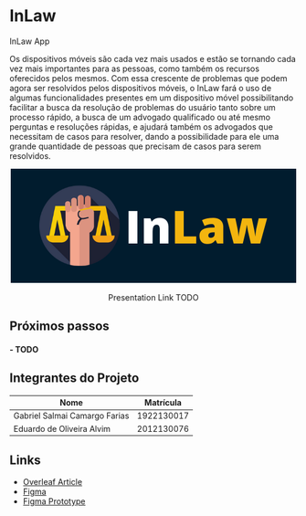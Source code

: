 # InLaw
InLaw App

<p>
   Os dispositivos móveis são cada vez mais usados e estão se tornando cada vez mais importantes para as pessoas, como também os recursos oferecidos pelos mesmos. Com essa crescente de problemas que podem agora ser resolvidos pelos dispositivos móveis, o InLaw fará o uso de algumas funcionalidades presentes em um dispositivo móvel possibilitando facilitar a busca da resolução de problemas do usuário tanto sobre um processo rápido, a busca de um advogado qualificado ou até mesmo perguntas e resoluções rápidas, e ajudará também os advogados que necessitam de casos para resolver, dando a possibilidade para ele uma grande quantidade de pessoas que precisam de casos para serem resolvidos.
<p>
  
  <p align="center">
    <img src="https://github.com/Salmaii/InLaw/blob/master/mobile/lib/assets/images/namedLogo.png" alt="InLaw Logo" />
  </p>

  
  <p align="center">
    Presentation Link TODO
  </p>


## Próximos passos

<h4><b>
- TODO
  </b></h4>


## Integrantes do Projeto

| Nome                              | Matrícula  |
| --------------------------------- | ---------- |
| Gabriel Salmai Camargo Farias     | 1922130017 |
| Eduardo de Oliveira Alvim         | 2012130076 |



## Links
   - [Overleaf Article](https://www.overleaf.com/read/vcmhmpvpybbd)
   - [Figma](https://www.figma.com/file/rRFMT7DJIV8f3kF79618F8/In-Law?node-id=0%3A1)
   - [Figma Prototype](https://www.figma.com/proto/rRFMT7DJIV8f3kF79618F8/In-Law?node-id=611%3A5085&scaling=scale-down&page-id=0%3A1&starting-point-node-id=611%3A5100&show-proto-sidebar=1)

